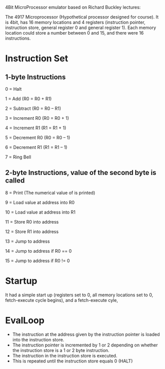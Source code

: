 4Bit MicroProcessor emulator based on Richard Buckley lectures:

The 4917 Microprocessor
(Hypothetical processor designed for course). It is 4bit, has 16 memory locations and 4 registers (instruction pointer, instruction store, general register 0 and general register 1). Each memory location could store a number between 0 and 15, and there were 16 instructions.

Instruction Set
=======================

1-byte Instructions
-------------------

0 = Halt

1 = Add (R0 = R0 + R1)

2 = Subtract (R0 = R0 – R1)

3 = Increment R0 (R0 = R0 + 1)

4 = Increment R1 (R1 = R1 + 1)

5 = Decrement R0 (R0 = R0 – 1)

6 = Decrement R1 (R1 = R1 – 1)

7 = Ring Bell

2-byte Instructions, value of the second byte is called <data>
--------------------------------------------------------------

8 = Print <data> (The numerical value of <data> is printed)

9 = Load value at address <data> into R0

10 = Load value at address <data> into R1

11 = Store R0 into address <data>

12 = Store R1 into address <data>

13 = Jump to address <data>

14 = Jump to address <data> if R0 == 0

15 = Jump to address <data> if R0 != 0


Startup
================
It had a simple start up (registers set to 0, all memory locations set to 0, fetch-execute cycle begins), and a fetch-execute cyle,

EvalLoop
==================

* The instruction at the address given by the instruction pointer is loaded into the instruction store.
* The instruction pointer is incremented by 1 or 2 depending on whether the instruction store is a 1 or 2 byte instruction.
* The instruction in the instruction store is executed.
* This is repeated until the instruction store equals 0 (HALT)

